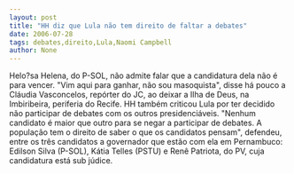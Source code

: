 ```yaml
---
layout: post
title: "HH diz que Lula não tem direito de faltar a debates"
date: 2006-07-28
tags: debates,direito,Lula,Naomi Campbell
author: None
---
```

Helo?sa Helena,&nbsp;do
 P-SOL, não admite falar que a candidatura dela não é para vencer. \"Vim aqui para ganhar, não sou masoquista\", disse há pouco a Cláudia Vasconcelos, repórter do JC, ao deixar a Ilha de Deus, na Imbiribeira, periferia do Recife.
HH também criticou Lula por ter decidido não participar de debates com os outros presidenciáveis. 
\"Nenhum candidato é maior que outro para se negar a participar de debates. A população tem o direito de saber o que os candidatos pensam\", defendeu, entre os três candidatos a governador que estão com ela em Pernambuco: Edilson Silva (P-SOL), Kátia Telles (PSTU) e Renê Patriota, do PV, cuja candidatura está sub júdice. 